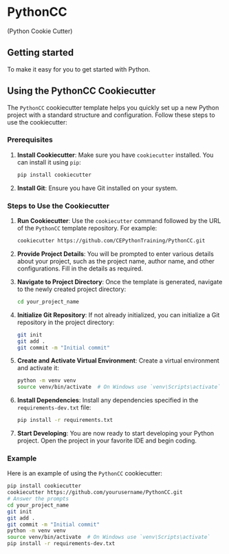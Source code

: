# PythonCC
(Python Cookie Cutter)

## Getting started

To make it easy for you to get started with Python.

## Using the PythonCC Cookiecutter

The `PythonCC` cookiecutter template helps you quickly set up a new Python project with a standard structure and configuration. Follow these steps to use the cookiecutter:

### Prerequisites

1. **Install Cookiecutter**: Make sure you have `cookiecutter` installed. You can install it using `pip`:

    ```bash
    pip install cookiecutter
    ```

2. **Install Git**: Ensure you have Git installed on your system.

### Steps to Use the Cookiecutter

1. **Run Cookiecutter**: Use the `cookiecutter` command followed by the URL of the `PythonCC` template repository. For example:

    ```bash
    cookiecutter https://github.com/CEPythonTraining/PythonCC.git
    ```

2. **Provide Project Details**: You will be prompted to enter various details about your project, such as the project name, author name, and other configurations. Fill in the details as required.

3. **Navigate to Project Directory**: Once the template is generated, navigate to the newly created project directory:

    ```bash
    cd your_project_name
    ```

4. **Initialize Git Repository**: If not already initialized, you can initialize a Git repository in the project directory:

    ```bash
    git init
    git add .
    git commit -m "Initial commit"
    ```

5. **Create and Activate Virtual Environment**: Create a virtual environment and activate it:

    ```bash
    python -m venv venv
    source venv/bin/activate  # On Windows use `venv\Scripts\activate`
    ```

6. **Install Dependencies**: Install any dependencies specified in the `requirements-dev.txt` file:

    ```bash
    pip install -r requirements.txt
    ```

7. **Start Developing**: You are now ready to start developing your Python project. Open the project in your favorite IDE and begin coding.

### Example

Here is an example of using the `PythonCC` cookiecutter:

```bash
pip install cookiecutter
cookiecutter https://github.com/yourusername/PythonCC.git
# Answer the prompts
cd your_project_name
git init
git add .
git commit -m "Initial commit"
python -m venv venv
source venv/bin/activate  # On Windows use `venv\Scripts\activate`
pip install -r requirements-dev.txt
